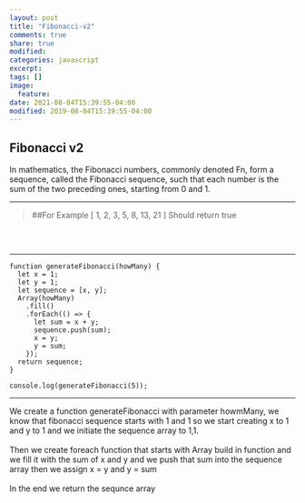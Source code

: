 ```yaml
---
layout: post
title: "Fibonacci-v2"
comments: true
share: true
modified:
categories: javascript
excerpt:
tags: []
image:
  feature:
date: 2021-08-04T15:39:55-04:00
modified: 2019-08-04T15:39:55-04:00
---
```


## Fibonacci v2
In mathematics, the Fibonacci numbers, commonly denoted Fn, form a sequence, called the Fibonacci sequence, such that each number is the sum of the two preceding ones, starting from 0 and 1. 
___

> ##For Example
[
  1,  2,  3, 5,
  8, 13, 21
]
Should return true<br>
##
<br>

___


~~~
function generateFibonacci(howMany) {
  let x = 1;
  let y = 1;
  let sequence = [x, y];
  Array(howMany)
    .fill()
    .forEach(() => {
      let sum = x + y;
      sequence.push(sum);
      x = y;
      y = sum;
    });
  return sequence;
}

console.log(generateFibonacci(5));

~~~

___

We create a function generateFibonacci with parameter howmMany, we know that fibonacci sequence starts with 1 and 1 so we start creating x to 1 and y to 1 and we initiate the sequence array to 1,1. 
<br><br>
Then we create foreach function that starts with Array build in function and we fill it with the sum of x and y and we push that sum into the sequence array then we assign x = y and y = sum 
<br><br>
In the end we return the sequnce array